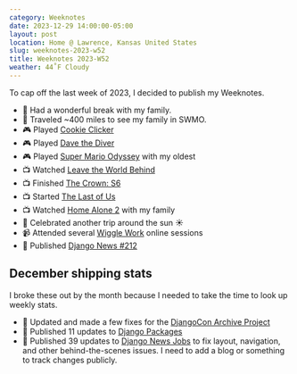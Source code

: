 ```yaml
---
category: Weeknotes
date: 2023-12-29 14:00:00-05:00
layout: post
location: Home @ Lawrence, Kansas United States
slug: weeknotes-2023-w52
title: Weeknotes 2023-W52
weather: 44˚F Cloudy
---
```


To cap off the last week of 2023, I decided to publish my Weeknotes. 

- 🎁 Had a wonderful break with my family.
- 🚙 Traveled ~400 miles to see my family in SWMO.
- 🎮 Played [Cookie Clicker](https://www.backloggd.com/games/cookie-clicker/)
- 🎮 Played [Dave the Diver](https://www.backloggd.com/games/dave-the-diver/)
- 🎮 Played [Super Mario Odyssey](https://www.backloggd.com/games/super-mario-odyssey/) with my oldest
- 📺 Watched [Leave the World Behind](https://trakt.tv/movies/leave-the-world-behind-2023)
- 📺 Finished [The Crown: S6](https://trakt.tv/shows/the-crown/seasons/6)
- 📺 Started [The Last of Us](https://trakt.tv/shows/the-last-of-us/seasons/1)
- 📺 Watched [Home Alone 2](https://trakt.tv/movies/home-alone-2-lost-in-new-york-1992) with my family
- 🎂 Celebrated another trip around the sun ☀️
- 📹 Attended several [Wiggle Work](https://wiggle.work) online sessions
- 🚀 Published [Django News #212](https://django-news.com/issues/212#start)

## December shipping stats

I broke these out by the month because I needed to take the time to look up weekly stats. 

- 🚀 Updated and made a few fixes for the [DjangoCon Archive Project](https://github.com/djangocon/djangocon-archive-project)
- 🚀 Published 11 updates to [Django Packages](https://djangopackages.org) 
- 🚀 Published 39 updates to [Django News Jobs](https://jobs.django-news.com) to fix layout, navigation, and other behind-the-scenes issues. I need to add a blog or something to track changes publicly. 
